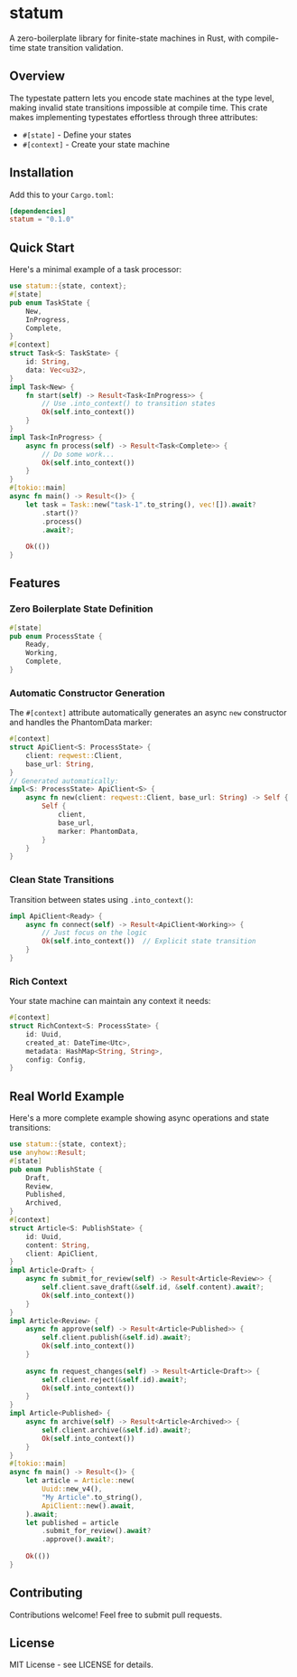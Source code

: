 # statum
A zero-boilerplate library for finite-state machines in Rust, with compile-time state transition validation.
## Overview
The typestate pattern lets you encode state machines at the type level, making invalid state transitions impossible at compile time. This crate makes implementing typestates effortless through three attributes:
- `#[state]` - Define your states
- `#[context]` - Create your state machine

## Installation
Add this to your `Cargo.toml`:
```toml
[dependencies]
statum = "0.1.0"
```
## Quick Start
Here's a minimal example of a task processor:
```rust
use statum::{state, context};
#[state]
pub enum TaskState {
    New,
    InProgress,
    Complete,
}
#[context]
struct Task<S: TaskState> {
    id: String,
    data: Vec<u32>,
}
impl Task<New> {
    fn start(self) -> Result<Task<InProgress>> {
        // Use .into_context() to transition states
        Ok(self.into_context())
    }
}
impl Task<InProgress> {
    async fn process(self) -> Result<Task<Complete>> {
        // Do some work...
        Ok(self.into_context())
    }
}
#[tokio::main]
async fn main() -> Result<()> {
    let task = Task::new("task-1".to_string(), vec![]).await?
        .start()?
        .process()
        .await?;
    
    Ok(())
}
```
## Features
### Zero Boilerplate State Definition
```rust
#[state]
pub enum ProcessState {
    Ready,
    Working,
    Complete,
}
```
### Automatic Constructor Generation
The `#[context]` attribute automatically generates an async `new` constructor and handles the PhantomData marker:
```rust
#[context]
struct ApiClient<S: ProcessState> {
    client: reqwest::Client,
    base_url: String,
}
// Generated automatically:
impl<S: ProcessState> ApiClient<S> {
    async fn new(client: reqwest::Client, base_url: String) -> Self {
        Self {
            client,
            base_url,
            marker: PhantomData,
        }
    }
}
```
### Clean State Transitions
Transition between states using `.into_context()`:
```rust
impl ApiClient<Ready> {
    async fn connect(self) -> Result<ApiClient<Working>> {
        // Just focus on the logic
        Ok(self.into_context())  // Explicit state transition
    }
}
```
### Rich Context
Your state machine can maintain any context it needs:
```rust
#[context]
struct RichContext<S: ProcessState> {
    id: Uuid,
    created_at: DateTime<Utc>,
    metadata: HashMap<String, String>,
    config: Config,
}
```
## Real World Example
Here's a more complete example showing async operations and state transitions:
```rust
use statum::{state, context};
use anyhow::Result;
#[state]
pub enum PublishState {
    Draft,
    Review,
    Published,
    Archived,
}
#[context]
struct Article<S: PublishState> {
    id: Uuid,
    content: String,
    client: ApiClient,
}
impl Article<Draft> {
    async fn submit_for_review(self) -> Result<Article<Review>> {
        self.client.save_draft(&self.id, &self.content).await?;
        Ok(self.into_context())
    }
}
impl Article<Review> {
    async fn approve(self) -> Result<Article<Published>> {
        self.client.publish(&self.id).await?;
        Ok(self.into_context())
    }
    
    async fn request_changes(self) -> Result<Article<Draft>> {
        self.client.reject(&self.id).await?;
        Ok(self.into_context())
    }
}
impl Article<Published> {
    async fn archive(self) -> Result<Article<Archived>> {
        self.client.archive(&self.id).await?;
        Ok(self.into_context())
    }
}
#[tokio::main]
async fn main() -> Result<()> {
    let article = Article::new(
        Uuid::new_v4(),
        "My Article".to_string(),
        ApiClient::new().await,
    ).await;
    let published = article
        .submit_for_review().await?
        .approve().await?;
        
    Ok(())
}
```
## Contributing
Contributions welcome! Feel free to submit pull requests.
## License
MIT License - see LICENSE for details.
